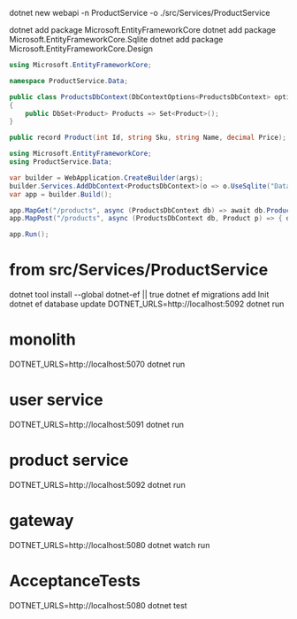 dotnet new webapi -n ProductService -o ./src/Services/ProductService

dotnet add package Microsoft.EntityFrameworkCore
dotnet add package Microsoft.EntityFrameworkCore.Sqlite
dotnet add package Microsoft.EntityFrameworkCore.Design
```Data/UsersDbContext.cs
using Microsoft.EntityFrameworkCore;

namespace ProductService.Data;

public class ProductsDbContext(DbContextOptions<ProductsDbContext> options) : DbContext(options)
{
    public DbSet<Product> Products => Set<Product>();
}

public record Product(int Id, string Sku, string Name, decimal Price);
```

```Program.cs
using Microsoft.EntityFrameworkCore;
using ProductService.Data;

var builder = WebApplication.CreateBuilder(args);
builder.Services.AddDbContext<ProductsDbContext>(o => o.UseSqlite("Data Source=products.db"));
var app = builder.Build();

app.MapGet("/products", async (ProductsDbContext db) => await db.Products.ToListAsync());
app.MapPost("/products", async (ProductsDbContext db, Product p) => { db.Products.Add(p); await db.SaveChangesAsync(); return Results.Created($"/products/{p.Id}", p); });

app.Run();

```

# from src/Services/ProductService
dotnet tool install --global dotnet-ef || true
dotnet ef migrations add Init
dotnet ef database update
DOTNET_URLS=http://localhost:5092 dotnet run


# monolith
DOTNET_URLS=http://localhost:5070 dotnet run
# user service
DOTNET_URLS=http://localhost:5091 dotnet run
# product service
DOTNET_URLS=http://localhost:5092 dotnet run
# gateway
DOTNET_URLS=http://localhost:5080 dotnet watch run
# AcceptanceTests
DOTNET_URLS=http://localhost:5080 dotnet test